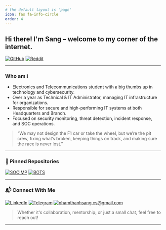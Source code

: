 ```yaml
---
# the default layout is 'page'
icon: fas fa-info-circle
order: 4
---
```


## Hi there! I'm Sang – welcome to my corner of the internet.

[![GitHub](https://img.shields.io/badge/github-%23100000.svg?&style=for-the-badge&logo=github&logoColor=white)](https://github.com/phamthanhsang-cs)
[![Reddit](https://img.shields.io/badge/reddit-%23FF4500.svg?&style=for-the-badge&logo=reddit&logoColor=white)](https://www.reddit.com/user/Wooden-Lab6963/)

---

### Who am i
- Electronics and Telecommunications student with a big thumbs up in technology and cybersecurity.
- Over a year as Technical & IT Administrator, managing IT infrastructure for organizations.
- Responsible for secure and high-performing IT systems at both Headquarters and Branch.
- Focused on security monitoring, threat detection, incident response, and SOC operations.

> “We may not design the F1 car or take the wheel, but we’re the pit crew, fixing what’s broken, keeping things on track, and making sure the race is never lost.”

---

### 📌 Pinned Repositories
[![SOCIMP](https://github-readme-stats.vercel.app/api/pin/?username=phamthanhsang-cs&repo=SOC-in-my-Pocket&title_color=ffffff&icon_color=ffffff&text_color=ffffff&bg_color=002894)](https://github.com/phamthanhsang-cs/SOC-in-my-Pocket)
[![BOTS](https://github-readme-stats.vercel.app/api/pin/?username=phamthanhsang-cs&repo=Boss-of-the-SOC&title_color=ffffff&icon_color=ffffff&text_color=ffffff&bg_color=002894)](https://github.com/phamthanhsang-cs/Boss-of-the-SOC)

---

### 📬 Connect With Me

[![LinkedIn](https://img.shields.io/badge/linkedin-%230077B5.svg?&style=for-the-badge&logo=linkedin&logoColor=white)](https://www.linkedin.com/in/phamthanhsang-cs/)
[![Telegram](https://img.shields.io/badge/-Telegram-2CA5E0?style=for-the-badge&logo=telegram&logoColor=white)](https://t.me/sangpham0311)
[![phamthanhsang.cs@gmail.com](https://img.shields.io/badge/-phamthanhsang.cs@gmail.com-D14836?style=for-the-badge&logo=gmail&logoColor=white)](mailto:sang3112002@gmail.com)

> Whether it's collaboration, mentorship, or just a small chat, feel free to reach out!

---
